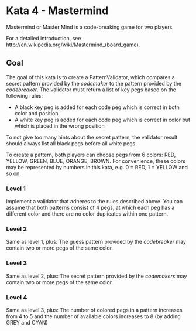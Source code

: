 # Kata 4 - Mastermind

Mastermind or Master Mind is a code-breaking game for two players.

For a detailed introduction, see http://en.wikipedia.org/wiki/Mastermind_(board_game).


## Goal

The goal of this kata is to create a PatternValidator, which compares a secret pattern provided by the 
_codemaker_ to the pattern provided by the _codebreaker_. The validator must return a list of key pegs based on the
following rules:
- A black key peg is added for each code peg which is correct in both color and position
- A white key peg is added for each code peg which is correct in color but which is placed in the wrong position

To not give too many hints about the secret pattern, the validator result should always list all black pegs before all
white pegs. 

To create a pattern, both players can choose pegs from 6 colors: RED, YELLOW, GREEN, BLUE, ORANGE, BROWN. 
For convenience, these colors may be represented by numbers in this kata, e.g. 0 = RED, 1 = YELLOW and so on.


### Level 1

Implement a validator that adheres to the rules described above. You can assume that both patterns consist of 4 pegs,
at which each peg has a different color and there are no color duplicates within one pattern.


### Level 2

Same as level 1, plus: The guess pattern provided by the _codebreaker_ may contain two or more pegs of the same color.


### Level 3

Same as level 2, plus: The secret pattern provided by the _codemakers_ may contain two or more pegs of the same color.


### Level 4

Same as level 3, plus: The number of colored pegs in a pattern increases from 4 to 5 and the number of available
colors increases to 8 (by adding GREY and CYAN)
